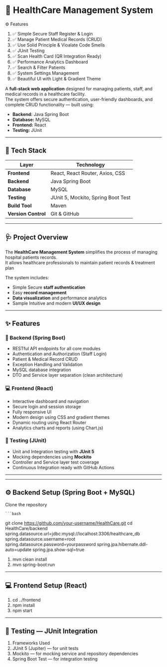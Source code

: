 # 🏥 HealthCare Management System

⚙️ Features

1. ✅ Simple Secure Staff Register & Login
2. ✅ Manage Patient Medical Records (CRUD)
3. ✅ Use Solid Principle & Vioalate Code Smells
4. ✅ JUnit Testing
5. ✅ Scan Health Card (QR Integration Ready)
6. ✅ Performance Analytics Dashboard
7. ✅ Search & Filter Patients
8. ✅ System Settings Management
9. ✅ Beautiful UI with Light & Gradient Theme


A **full-stack web application** designed for managing patients, staff, and medical records in a healthcare facility.  
The system offers secure authentication, user-friendly dashboards, and complete CRUD functionality — built using:

- **Backend:** Java Spring Boot  
- **Database:** MySQL  
- **Frontend:** React  
- **Testing:** JUnit  

---

## 🚀 Tech Stack

| Layer | Technology |
|--------|-------------|
| **Frontend** | React, React Router, Axios, CSS |
| **Backend** | Java Spring Boot |
| **Database** | MySQL |
| **Testing** | JUnit 5, Mockito, Spring Boot Test |
| **Build Tool** | Maven |
| **Version Control** | Git & GitHub |

---

## 🩺 Project Overview

The **HealthCare Management System** simplifies the process of managing hospital patients records.  
It allows healthcare professionals to maintain patient records & treatment plan

The system includes:
- Simple Secure **staff authentication**
- Easy **record management**
- **Data visualization** and performance analytics
- Sample Intuitive and modern **UI/UX design**

---

## ✨ Features

### 🔧 Backend (Spring Boot)
- RESTful API endpoints for all core modules  
- Authentication and Authorization (Staff Login)  
- Patient & Medical Record CRUD  
- Exception Handling and Validation  
- MySQL database integration  
- DTO and Service layer separation (clean architecture)

### 💻 Frontend (React)
- Interactive dashboard and navigation  
- Secure login and session storage  
- Fully responsive UI  
- Modern design using CSS and gradient themes  
- Dynamic routing using React Router  
- Analytics charts and reports (using Chart.js)

### 🧪 Testing (JUnit)
- Unit and Integration testing with **JUnit 5**  
- Mocking dependencies using **Mockito**  
- Controller and Service layer test coverage  
- Continuous Integration ready with GitHub Actions  

---

---

## ⚙️ Backend Setup (Spring Boot + MySQL)

 Clone the repository  

    ```bash
   git clone https://github.com/your-username/HealthCare.git
   cd HealthCare/backend
spring.datasource.url=jdbc:mysql://localhost:3306/healthcare_db
spring.datasource.username=root
spring.datasource.password=yourpassword
spring.jpa.hibernate.ddl-auto=update
spring.jpa.show-sql=true

1. mvn clean install 
2. mvn spring-boot:run 


---

## 💻 Frontend Setup (React)

1. cd ../frontend
2. npm install
3. npm start


---

## 🧪 Testing — JUnit Integration

1. Frameworks Used
2. JUnit 5 (Jupiter) — for unit tests
3. Mockito — for mocking service and repository dependencies
4. Spring Boot Test — for integration testing
